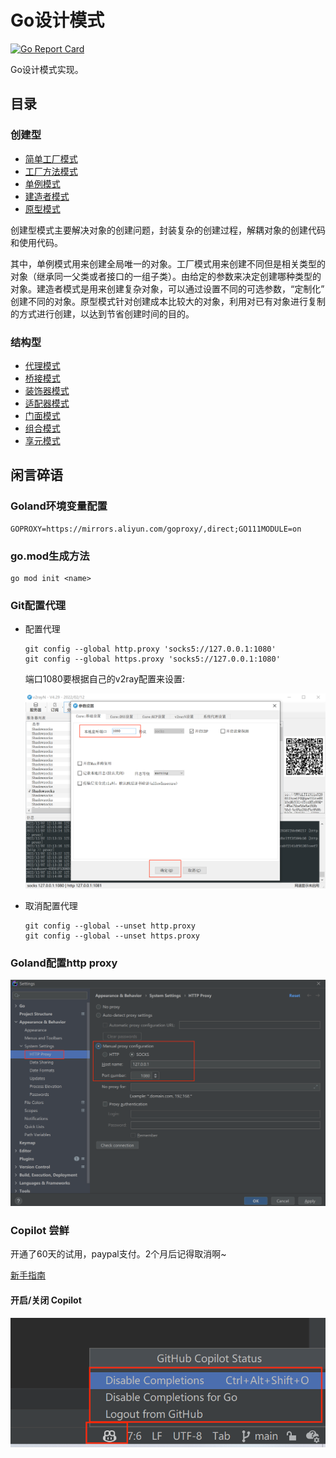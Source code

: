 # Go设计模式

[![Go Report Card](https://goreportcard.com/badge/github.com/nce3xin/go-design-pattern)](https://goreportcard.com/report/github.com/nce3xin/go-design-pattern)

Go设计模式实现。

## 目录

### 创建型
- [简单工厂模式](https://github.com/nce3xin/go-design-pattern/tree/main/00_simple_factory)
- [工厂方法模式](https://github.com/nce3xin/go-design-pattern/tree/main/01_factory_method)
- [单例模式](https://github.com/nce3xin/go-design-pattern/tree/main/02_singleton)
- [建造者模式](https://github.com/nce3xin/go-design-pattern/tree/main/03_builder)
- [原型模式](https://github.com/nce3xin/go-design-pattern/tree/main/04_prototype)

创建型模式主要解决对象的创建问题，封装复杂的创建过程，解耦对象的创建代码和使用代码。

其中，单例模式用来创建全局唯一的对象。工厂模式用来创建不同但是相关类型的对象（继承同一父类或者接口的一组子类）。由给定的参数来决定创建哪种类型的对象。建造者模式是用来创建复杂对象，可以通过设置不同的可选参数，“定制化” 创建不同的对象。原型模式针对创建成本比较大的对象，利用对已有对象进行复制的方式进行创建，以达到节省创建时间的目的。

### 结构型

- [代理模式](https://github.com/nce3xin/go-design-pattern/tree/main/05_proxy)
- [桥接模式](https://github.com/nce3xin/go-design-pattern/tree/main/06_bridge)
- [装饰器模式](https://github.com/nce3xin/go-design-pattern/tree/main/07_decorator)
- [适配器模式](https://github.com/nce3xin/go-design-pattern/tree/main/08_adapter)
- [门面模式](https://github.com/nce3xin/go-design-pattern/tree/main/09_facade)
- [组合模式](https://github.com/nce3xin/go-design-pattern/tree/main/11_composite)
- [享元模式](https://github.com/nce3xin/go-design-pattern/tree/main/10_flyweight)

## 闲言碎语

### Goland环境变量配置

```
GOPROXY=https://mirrors.aliyun.com/goproxy/,direct;GO111MODULE=on
```

### go.mod生成方法

```
go mod init <name>
```

### Git配置代理

- 配置代理

  ```shell
  git config --global http.proxy 'socks5://127.0.0.1:1080'
  git config --global https.proxy 'socks5://127.0.0.1:1080'
  ```

  端口1080要根据自己的v2ray配置来设置:

  ![](imgs/v2ray-port.png)

- 取消配置代理

  ```shell
  git config --global --unset http.proxy
  git config --global --unset https.proxy
  ```


### Goland配置http proxy

![](imgs/goland-http.proxy.png)

### Copilot 尝鲜

开通了60天的试用，paypal支付。2个月后记得取消啊~

[新手指南](https://docs.github.com/en/copilot/getting-started-with-github-copilot/getting-started-with-github-copilot-in-a-jetbrains-ide)

#### 开启/关闭 Copilot

![](imgs/open-close-copilot.png)
